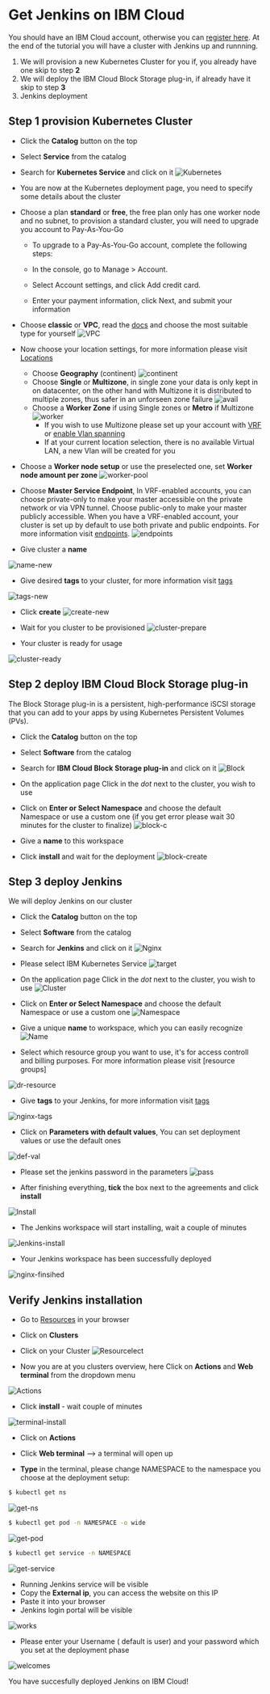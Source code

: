# Get Jenkins on IBM Cloud

You should have an IBM Cloud account, otherwise you can [register here].
At the end of the tutorial you will have a cluster with Jenkins up and runnning.

1. We will provision a new Kubernetes Cluster for you if, you already have one skip to step **2**
2. We will deploy  the IBM Cloud Block Storage plug-in, if already have it skip to step **3**
3. Jenkins deployment

## Step 1 provision Kubernetes Cluster

* Click the **Catalog** button on the top 
* Select **Service** from the catalog
* Search for **Kubernetes Service** and click on it
![Kubernetes](/kubernetes-select.png)
* You are now at the Kubernetes deployment page, you need to specify some details about the cluster 
* Choose a plan **standard** or **free**, the free plan only has one worker node and no subnet, to provision a standard cluster, you will need to upgrade you account to Pay-As-You-Go 
  * To upgrade to a Pay-As-You-Go account, complete the following steps:

  * In the console, go to Manage > Account.
  * Select Account settings, and click Add credit card.
  * Enter your payment information, click Next, and submit your information
* Choose **classic** or **VPC**, read the [docs] and choose the most suitable type for yourself 
 ![VPC](/infra-select.png)
* Now choose your location settings, for more information please visit [Locations]
  * Choose **Geography** (continent)
![continent](/location-geo.png)
  * Choose **Single** or **Multizone**, in single zone your data is only kept in on datacenter, on the other hand with Multizone it is distributed to multiple zones, thus  safer in an unforseen zone failure 
![avail](/location-avail.png)
  * Choose a **Worker Zone** if using Single zones or **Metro** if Multizone
 ![worker](/location-worker.png) 
    * If you wish to use Multizone please set up your account with [VRF] or [enable Vlan spanning]
    * If at your current location selection, there is no available Virtual LAN, a new Vlan will be created for you 
 
* Choose a **Worker node setup** or use the preselected one, set **Worker node amount per zone**
![worker-pool](/worker-pool.png)
* Choose **Master Service Endpoint**,  In VRF-enabled accounts, you can choose private-only to make your master accessible on the private network or via VPN tunnel. Choose public-only to make your master publicly accessible. When you have a VRF-enabled account, your cluster is set up by default to use both private and public endpoints. For more information visit [endpoints].
![endpoints](/endpoints.png)
* Give cluster a **name**

![name-new](/name-new.png)
* Give desired **tags** to your cluster, for more information visit [tags]

![tags-new](/tasg-new.png)
* Click **create**
![create-new](/create-new.png)

* Wait for you cluster to be provisioned 
![cluster-prepare](/cluster-prepare.png)
* Your cluster is ready for usage 

![cluster-ready](/cluster-done.png)

## Step 2 deploy IBM Cloud Block Storage plug-in
The Block Storage plug-in is a persistent, high-performance iSCSI storage that you can add to your apps by using Kubernetes Persistent Volumes (PVs).
 
* Click the **Catalog** button on the top 
* Select **Software** from the catalog
* Search for **IBM Cloud Block Storage plug-in** and click on it
![Block](/block-search.png)

* On the application page Click in the _dot_ next to the cluster, you wish to use
* Click on  **Enter or Select Namespace** and choose the default Namespace or use a custom one (if you get error please wait 30 minutes for the cluster to finalize)
![block-c](/block-cluster.png)
* Give a **name** to this workspace 
* Click **install** and wait for the deployment
![block-create](/block-storage-create.png)
 

## Step 3 deploy Jenkins
  
We will deploy  Jenkins on our cluster 
  
* Click the **Catalog** button on the top 
* Select **Software** from the catalog
* Search for **Jenkins** and click on it
![Nginx](/search.png)

* Please select IBM Kubernetes Service
![target](/select-target.png)

* On the application page Click in the _dot_ next to the cluster, you wish to use
![Cluster](/cluster-select.png)
* Click on  **Enter or Select Namespace** and choose the default Namespace or use a custom one 
![Namespace](/details-namespace.png)
* Give a unique **name** to workspace, which you can easily recognize
![Name](/details-names.png)
* Select which resource group you want to use, it's for access controll and billing purposes. For more information please visit [resource groups]

![dr-resource](/details-resource.png)

* Give **tags** to your Jenkins, for more information visit [tags]

![nginx-tags](/details-tags.png)

* Click on **Parameters with default values**, You can set deployment values or use the default ones

![def-val](/parameters.png)

* Please set the jenkins password in the parameters
![pass](/password.png)

* After finishing everything, **tick** the box next to the agreements and click **install**

![Install](/install.png)

* The Jenkins workspace will start installing, wait a couple of minutes 

![Jenkins-install](/in-progress.png)

* Your  Jenkins workspace has been successfully deployed

![nginx-finsihed](/done.png)

## Verify Jenkins installation

* Go to [Resources] in your browser 
* Click on **Clusters**
* Click on your Cluster
![Resourcelect](/resource-select.png)

* Now you are at you clusters overview, here Click on **Actions** and **Web terminal** from the dropdown menu


![Actions](/cluster-main.png)

* Click **install** - wait couple of minutes 

![terminal-install](/terminal-install.jpg)

* Click on **Actions**
* Click **Web terminal** --> a terminal will open up

* **Type** in the terminal, please change NAMESPACE to the namespace you choose at the deployment setup:

 ```sh
$ kubectl get ns
```
![get-ns](/get-ns.png)


 ```sh
$ kubectl get pod -n NAMESPACE -o wide 
```
![get-pod](/get-pods.png)


 ```sh
$ kubectl get service -n NAMESPACE
```
![get-service](/get-service.png)


* Running Jenkins service will be visible 
* Copy the **External ip**, you can access the website on this IP
* Paste it into your browser
* Jenkins login portal will be visible

![works](/login.png)

* Please enter your Username ( default is user) and your password which you set at the deployment phase

![welcomes](/welcome.png)

You have succesfully deployed Jenkins on IBM Cloud! 



 
   [IBM Cloud]: <http://cloud.ibm.com>
   [Resources]: <http://cloud.ibm.com/resources>
   [Register Here]: <http://cloud.ibm.com/registration>
   [docs]: <https://cloud.ibm.com/docs/containers?topic=containers-infrastructure_providers>
   [Locations]: <https://cloud.ibm.com/docs/containers?topic=containers-regions-and-zones#zones>
   [VRF]: <https://cloud.ibm.com/docs/dl?topic=dl-overview-of-virtual-routing-and-forwarding-vrf-on-ibm-cloud>
   [enable Vlan spanning]: <https://cloud.ibm.com/docs/vlans?topic=vlans-vlan-spanning#vlan-spanning>
   [endpoints]: <https://cloud.ibm.com/docs/account?topic=account-service-endpoints-overview>
   [tags]: <https://cloud.ibm.com/docs/account?topic=account-tag>
